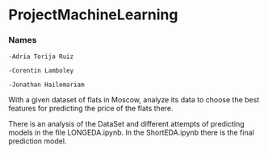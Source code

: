 # ProjectMachineLearning
### Names

    -Adria Torija Ruiz

    -Corentin Lamboley

    -Jonathan Hailemariam

With a given dataset of flats in Moscow, analyze its data to choose the best features for predicting the price of the flats there.

There is an analysis of the DataSet and different attempts of predicting models in the file LONGEDA.ipynb.
In the ShortEDA.ipynb there is the final prediction model.
